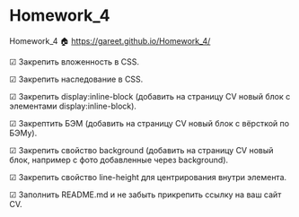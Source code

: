 # Homework_4
Homework_4 🏠 https://gareet.github.io/Homework_4/



☑ Закрепить вложенность в CSS.

☑ Закрепить наследование в CSS.

☑ Закрепить display:inline-block (добавить на страницу CV новый блок с элементами display:inline-block).

☑ Закрептить БЭМ (добавить на страницу CV новый блок с вёрсткой по БЭМу).

☑ Закрепить свойство background (добавить на страницу CV новый блок, например с фото добавленные через background).

☑ Закрепить свойство line-height для центрирования внутри элемента.

☑ Заполнить README.md и не забыть прикрепить ссылку на ваш сайт CV.

